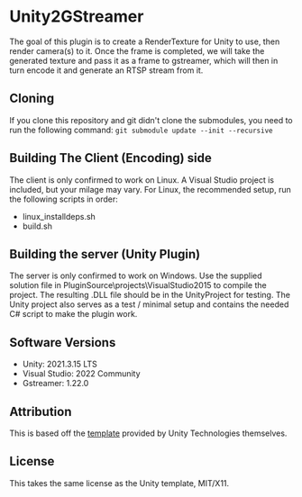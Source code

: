 # Unity2GStreamer
The goal of this plugin is to create a RenderTexture for Unity to use, then render camera(s) to it. 
Once the frame is completed, we will take the generated texture and pass it as a frame to gstreamer, which will then in turn encode it and generate an RTSP stream from it.

## Cloning
If you clone this repository and git didn't clone the submodules, you need to run the following command:
```git submodule update --init --recursive```

## Building The Client (Encoding) side
The client is only confirmed to work on Linux. A Visual Studio project is included, but your milage may vary.
For Linux, the recommended setup, run the following scripts in order:
* linux_installdeps.sh
* build.sh

## Building the server (Unity Plugin)
The server is only confirmed to work on Windows. Use the supplied solution file in PluginSource\projects\VisualStudio2015 to compile the project.
The resulting .DLL file should be in the UnityProject for testing. The Unity project also serves as a test / minimal setup and contains the needed C# script to make the plugin work. 

## Software Versions
* Unity: 2021.3.15 LTS
* Visual Studio: 2022 Community
* Gstreamer: 1.22.0 

## Attribution
This is based off the [template](https://github.com/Unity-Technologies/NativeRenderingPlugin) provided by Unity Technologies themselves.

## License
This takes the same license as the Unity template, MIT/X11. 
